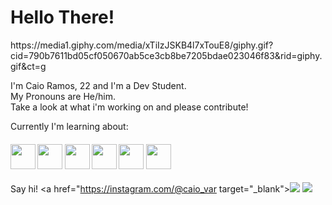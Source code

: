 <h1 align="left"> Hello There!</h1> 
https://media1.giphy.com/media/xTiIzJSKB4l7xTouE8/giphy.gif?cid=790b7611bd05cf050670ab5ce3cb8be7205bdae023046f83&rid=giphy.gif&ct=g

I'm Caio Ramos, 22 and I'm a Dev Student.<br>
My Pronouns are He/him.<br>
Take a look at what i'm working on and please contribute!<br>

Currently I'm learning about:

<h4 align="left"><img src="https://cdn.jsdelivr.net/gh/devicons/devicon/icons/javascript/javascript-original.svg"  width="40" height="40" />
<img src="https://cdn.jsdelivr.net/gh/devicons/devicon/icons/nodejs/nodejs-original.svg"  width="40" height="40" />
<img src="https://cdn.jsdelivr.net/gh/devicons/devicon/icons/react/react-original.svg"  width="40" height="40"/>
<img src="https://cdn.jsdelivr.net/gh/devicons/devicon/icons/python/python-plain.svg"  width="40" height="40"/>
<img src="https://cdn.jsdelivr.net/gh/devicons/devicon/icons/django/django-plain-wordmark.svg"  width="40" height="40"/>
<img src="https://cdn.jsdelivr.net/gh/devicons/devicon/icons/git/git-original-wordmark.svg"  width="40" height="40"/> </h4>

Say hi!
<a href="https://instagram.com/@caio_var target="_blank"><img src="https://img.shields.io/badge/-Instagram-%23E4405F?style=for-the-badge&logo=instagram&logoColor=white" target="_blank"></a>
<a href = "mailto:aramoscaio@gmail.com"><img src="https://img.shields.io/badge/Gmail-D14836?style=for-the-badge&logo=gmail&logoColor=white" target="_blank"></a>
          
        

